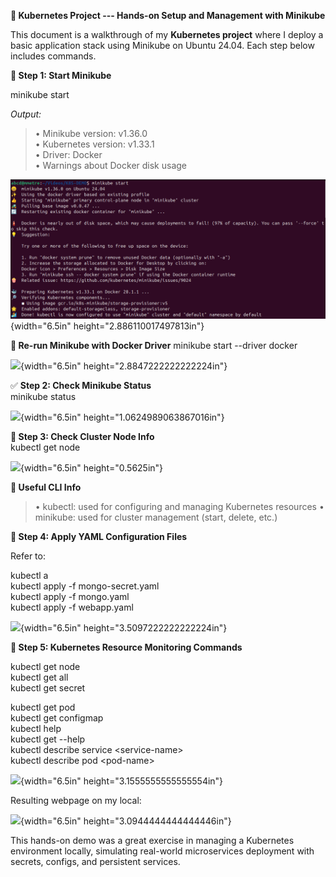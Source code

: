 **🚀 Kubernetes Project --- Hands-on Setup and Management with
Minikube**

This document is a walkthrough of my **Kubernetes project** where I
deploy a basic application stack using Minikube on Ubuntu 24.04. Each
step below includes commands.

**🚀 Step 1: Start Minikube**

minikube start

*Output:*

> • Minikube version: v1.36.0\
> • Kubernetes version: v1.33.1\
> • Driver: Docker\
> • Warnings about Docker disk usage

![](https://github.com/MahadevMetre/K8S-DEMO/blob/main/media/image1.png){width="6.5in"
height="2.886110017497813in"}

**🚀 Re-run Minikube with Docker Driver** minikube start \--driver
docker

![](vertopal_97a401fce1fc446eafda662d7e5206df/media/image2.png){width="6.5in"
height="2.8847222222222224in"}

✅ **Step 2: Check Minikube Status**\
minikube status

![](vertopal_97a401fce1fc446eafda662d7e5206df/media/image3.png){width="6.5in"
height="1.0624989063867016in"}

**🚀 Step 3: Check Cluster Node Info**\
kubectl get node

![](vertopal_97a401fce1fc446eafda662d7e5206df/media/image4.png){width="6.5in"
height="0.5625in"}

**🚀 Useful CLI Info**

> • kubectl: used for configuring and managing Kubernetes resources •
> minikube: used for cluster management (start, delete, etc.)

**🚀 Step 4: Apply YAML Configuration Files**

Refer to:

kubectl a\
kubectl apply -f mongo-secret.yaml\
kubectl apply -f mongo.yaml\
kubectl apply -f webapp.yaml

![](vertopal_97a401fce1fc446eafda662d7e5206df/media/image5.png){width="6.5in"
height="3.5097222222222224in"}

**🚀 Step 5: Kubernetes Resource Monitoring Commands**

kubectl get node\
kubectl get all\
kubectl get secret

kubectl get pod\
kubectl get configmap\
kubectl help\
kubectl get \--help\
kubectl describe service \<service-name\>\
kubectl describe pod \<pod-name\>

![](vertopal_97a401fce1fc446eafda662d7e5206df/media/image6.png){width="6.5in"
height="3.1555555555555554in"}

Resulting webpage on my local:

![](vertopal_97a401fce1fc446eafda662d7e5206df/media/image7.png){width="6.5in"
height="3.0944444444444446in"}

This hands-on demo was a great exercise in managing a Kubernetes
environment locally, simulating real-world microservices deployment with
secrets, configs, and persistent services.
